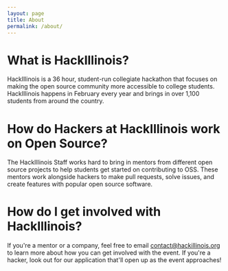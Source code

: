 ```yaml
---
layout: page
title: About
permalink: /about/
---
```


# What is HackIllinois?

HackIllinois is a 36 hour, student-run collegiate hackathon that focuses on making the open source community more accessible to college students. HackIllinois happens in February every year and brings in over 1,100 students from around the country. 

# How do Hackers at HackIllinois work on Open Source?

The HackIllinois Staff works hard to bring in mentors from different open source projects to help students get started on contributing to OSS. These mentors work alongside hackers to make pull requests, solve issues, and create features with popular open source software. 

# How do I get involved with HackIllinois?

If you're a mentor or a company, feel free to email contact@hackillinois.org to learn more about how you can get involved with the event. If you're a hacker, look out for our application that'll open up as the event approaches!
